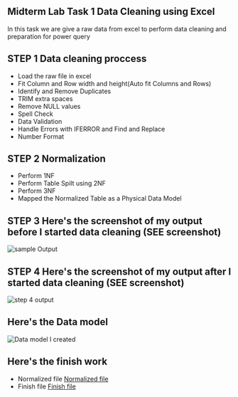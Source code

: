 ## Midterm Lab Task 1 Data Cleaning using Excel
In this task we are give a raw data from excel to perform data cleaning and preparation for power query

## STEP 1 Data cleaning proccess
- Load the raw file in excel
- Fit Column and Row width and height(Auto fit Columns and Rows)
- Identify and Remove Duplicates
- TRIM extra spaces
- Remove NULL values
- Spell Check
- Data Validation
- Handle Errors with IFERROR and Find and Replace
- Number Format

## STEP 2 Normalization
- Perform 1NF
- Perform Table Spilt using 2NF
- Perform 3NF
- Mapped the Normalized Table as a Physical Data Model

## STEP 3 Here's the screenshot of my output before I started data cleaning (SEE screenshot)
![sample Output]()

## STEP 4 Here's the screenshot of my output after I started data cleaning (SEE screenshot)
![step 4 output]()
## Here's the Data model
![Data model I created]()

## Here's the finish work
- Normalized file
[Normalized file]()
- Finish file
[Finish file]()
